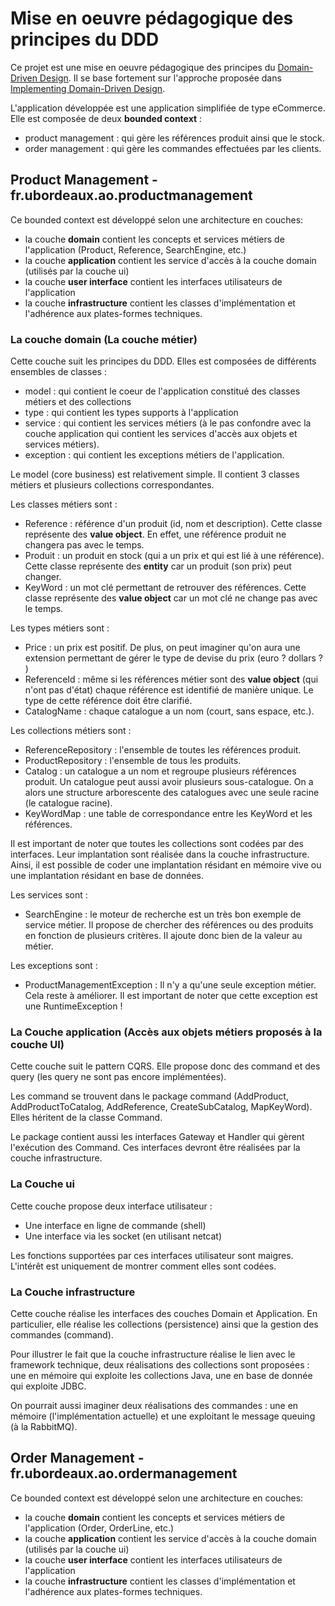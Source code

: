 # Mise en oeuvre pédagogique des principes du DDD 

Ce projet est une mise en oeuvre pédagogique des principes du [Domain-Driven Design](https://www.amazon.fr/Domain-Driven-Design-Tackling-Complexity-Software/dp/0321125215/ref=pd_sim_14_6?_encoding=UTF8&psc=1&refRID=XWYJW2DSTZ6FM9AYQV3D). Il se base fortement sur l'approche proposée dans [Implementing Domain-Driven Design](https://www.amazon.fr/Implementing-Domain-Driven-Design-Vaughn-Vernon/dp/0321834577/ref=pd_sim_14_1?_encoding=UTF8&psc=1&refRID=779WNDEZ9PV9Y8X8JYMN).

L'application développée est une application simplifiée de type eCommerce. Elle est composée de deux **bounded context** :

* product management : qui gère les références produit ainsi que le stock.
* order management : qui gère les commandes effectuées par les clients.

## Product Management - fr.ubordeaux.ao.productmanagement

Ce bounded context est développé selon une architecture en couches:

* la couche **domain** contient les concepts et services métiers de l'application (Product, Reference, SearchEngine, etc.)
* la couche **application** contient les service d'accès à la couche domain (utilisés par la couche ui)
* la couche **user interface** contient les interfaces utilisateurs de l'application
* la couche **infrastructure** contient les classes d'implémentation et l'adhérence aux plates-formes techniques.

### La couche domain (La couche métier)

Cette couche suit les principes du DDD. Elles est composées de différents ensembles de classes :

* model : qui contient le coeur de l'application constitué des classes métiers et des collections
* type : qui contient les types supports à l'application 
* service : qui contient les services métiers (à le pas confondre avec la couche application qui contient les services d'accès aux objets et services métiers).
* exception : qui contient les exceptions métiers de l'application.

Le model (core business) est relativement simple. Il contient 3 classes métiers et plusieurs collections correspondantes.

Les classes métiers sont :

* Reference : référence d'un produit (id, nom et description). Cette classe représente des **value object**. En effet, une référence produit ne changera pas avec le temps.
* Produit : un produit en stock (qui a un prix et qui est lié à une référence). Cette classe représente des **entity** car un produit (son prix) peut changer.
* KeyWord : un mot clé permettant de retrouver des références. Cette classe représente des **value object** car un mot clé ne change pas avec le temps.

Les types métiers sont :

* Price : un prix est positif. De plus, on peut imaginer qu'on aura une extension permettant de gérer le type de devise du prix (euro ? dollars ? )
* ReferenceId : même si les références métier sont des **value object** (qui n'ont pas d'état) chaque référence est identifié de manière unique. Le type de cette référence doit être clarifié.
* CatalogName : chaque catalogue a un nom (court, sans espace, etc.).

Les collections métiers sont :

* ReferenceRepository : l'ensemble de toutes les références produit.
* ProductRepository : l'ensemble de tous les produits.
* Catalog : un catalogue a un nom et regroupe plusieurs références produit. Un catalogue peut aussi avoir plusieurs sous-catalogue. On a alors une structure arborescente des catalogues avec une seule racine (le catalogue racine).
* KeyWordMap : une table de correspondance entre les KeyWord et les références.

Il est important de noter que toutes les collections sont codées par des interfaces. Leur implantation sont réalisée dans la couche infrastructure. Ainsi, il est possible de coder une implantation résidant en mémoire vive ou une implantation résidant en base de données.

Les services sont :

* SearchEngine : le moteur de recherche est un très bon exemple de service métier. Il propose de chercher des références ou des produits en fonction de plusieurs critères. Il ajoute donc bien de la valeur au métier. 

Les exceptions sont :

* ProductManagementException : Il n'y a qu'une seule exception métier. Cela reste à améliorer. Il est important de noter que cette exception est une RuntimeException !

### La Couche application (Accès aux objets métiers proposés à la couche UI)

Cette couche suit le pattern CQRS. Elle propose donc des command et des query (les query ne sont pas encore implémentées).

Les command se trouvent dans le package command (AddProduct, AddProductToCatalog, AddReference, CreateSubCatalog, MapKeyWord). Elles héritent de la classe Command.

Le package contient aussi les interfaces Gateway et Handler qui gèrent l'exécution des Command. Ces interfaces devront être réalisées par la couche infrastructure.

### La Couche ui

Cette couche propose deux interface utilisateur :

* Une interface en ligne de commande (shell)
* Une interface via les socket (en utilisant netcat)

Les fonctions supportées par ces interfaces utilisateur sont maigres. L'intérêt est uniquement de montrer comment elles sont codées.

### La Couche infrastructure

Cette couche réalise les interfaces des couches Domain et Application. En particulier, elle réalise les collections (persistence) ainsi que la gestion des commandes (command).

Pour illustrer le fait que la couche infrastructure réalise le lien avec le framework technique, deux réalisations des collections sont proposées : une en mémoire qui exploite les collections Java, une en base de donnée qui exploite JDBC.

On pourrait aussi imaginer deux réalisations des commandes : une en mémoire (l'implémentation actuelle) et une exploitant le message queuing (à la RabbitMQ).

## Order Management - fr.ubordeaux.ao.ordermanagement

Ce bounded context est développé selon une architecture en couches:

* la couche **domain** contient les concepts et services métiers de l'application (Order, OrderLine, etc.)
* la couche **application** contient les service d'accès à la couche domain (utilisés par la couche ui)
* la couche **user interface** contient les interfaces utilisateurs de l'application
* la couche **infrastructure** contient les classes d'implémentation et l'adhérence aux plates-formes techniques.

